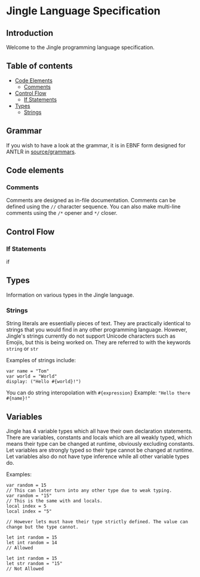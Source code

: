 # Jingle Language Specification
## Introduction
Welcome to the Jingle programming language specification.

## Table of contents
- [Code Elements](https://github.com/jingle-lang/jingle/blob/master/docs/LANGUAGE_SPEC.md#code-elements)
  - [Comments](https://github.com/jingle-lang/jingle/blob/master/docs/LANGUAGE_SPEC.md#comments)
- [Control Flow](https://github.com/jingle-lang/jingle/blob/master/docs/LANGUAGE_SPEC.md#control-flow)
  - [If Statements](https://github.com/jingle-lang/jingle/blob/master/docs/LANGUAGE_SPEC.md#if-statements)
- [Types](https://github.com/jingle-lang/jingle/blob/master/docs/LANGUAGE_SPEC.md#types)
  - [Strings](https://github.com/jingle-lang/jingle/blob/master/docs/LANGUAGE_SPEC.md#types)

## Grammar
If you wish to have a look at the grammar, it is in EBNF form designed for ANTLR in [source/grammars](https://github.com/jingle-lang/jingle/tree/master/source/grammars).

## Code elements
### Comments
Comments are designed as in-file documentation. Comments can be defined using the `//` character sequence. You can also make multi-line comments using the `/*` opener and `*/` closer.

## Control Flow
### If Statements
if

## Types
Information on various types in the Jingle language.
### Strings
String literals are essentially pieces of text. They are practically identical to strings that you would find in any other programming language. However, Jingle's strings currently do not support Unicode characters such as Emojis, but this is being worked on. They are referred to with the keywords `string` or `str`

Examples of strings include:
```
var name = "Tom"
var world = "World"
display: ("Hello #{world}!")
```

You can do string interopolation with `#{expression}` Example: `"Hello there #{name}!" `

## Variables
Jingle has 4 variable types which all have their own declaration statements. There are variables, constants and locals which are all weakly typed, which means their type can be changed at runtime, obviously excluding constants. Let variables are strongly typed so their type cannot be changed at runtime. Let variables also do not have type inference while all other variable types do.

Examples:
```
var random = 15
// This can later turn into any other type due to weak typing.
var random = "15"
// This is the same with and locals.
local index = 5
local index = "5"

// However lets must have their type strictly defined. The value can change but the type cannot.

let int random = 15
let int random = 14
// Allowed

let int random = 15
let str random = "15"
// Not Allowed
```
